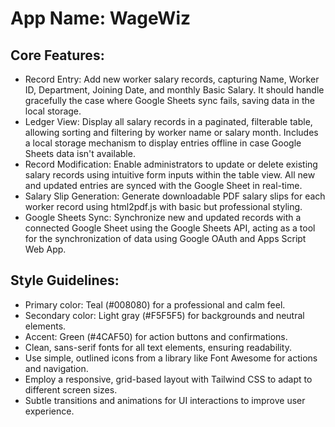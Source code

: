 # **App Name**: WageWiz

## Core Features:

- Record Entry: Add new worker salary records, capturing Name, Worker ID, Department, Joining Date, and monthly Basic Salary. It should handle gracefully the case where Google Sheets sync fails, saving data in the local storage.
- Ledger View: Display all salary records in a paginated, filterable table, allowing sorting and filtering by worker name or salary month. Includes a local storage mechanism to display entries offline in case Google Sheets data isn't available.
- Record Modification: Enable administrators to update or delete existing salary records using intuitive form inputs within the table view. All new and updated entries are synced with the Google Sheet in real-time.
- Salary Slip Generation: Generate downloadable PDF salary slips for each worker record using html2pdf.js with basic but professional styling.
- Google Sheets Sync: Synchronize new and updated records with a connected Google Sheet using the Google Sheets API, acting as a tool for the synchronization of data using Google OAuth and Apps Script Web App.

## Style Guidelines:

- Primary color: Teal (#008080) for a professional and calm feel.
- Secondary color: Light gray (#F5F5F5) for backgrounds and neutral elements.
- Accent: Green (#4CAF50) for action buttons and confirmations.
- Clean, sans-serif fonts for all text elements, ensuring readability.
- Use simple, outlined icons from a library like Font Awesome for actions and navigation.
- Employ a responsive, grid-based layout with Tailwind CSS to adapt to different screen sizes.
- Subtle transitions and animations for UI interactions to improve user experience.